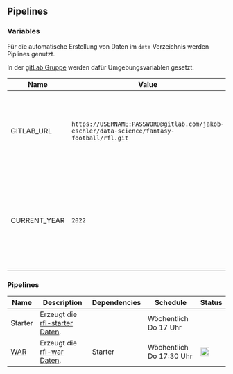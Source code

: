 ## Pipelines

### Variables

Für die automatische Erstellung von Daten im `data` Verzeichnis werden Piplines genutzt.

In der [gitLab Gruppe](https://gitlab.com/jakob-eschler/data-science/fantasy-football/rfl-group) werden dafür Umgebungsvariablen gesetzt.

| Name         | Value                                                                                      | Description                                                                                            |
| ------------ | ------------------------------------------------------------------------------------------ | ------------------------------------------------------------------------------------------------------ |
| GITLAB_URL   | `https://USERNAME:PASSWORD@gitlab.com/jakob-eschler/data-science/fantasy-football/rfl.git` | URL des Repositories, in das die Daten gepusht werden sollen. Inklusive Login Daten                    |
| CURRENT_YEAR | `2022`                                                                                     | Aktuelle Jahreszahl, die als Dateinamen genutzt werden können. **Muss mit Saisonstart erhöht werden.** |

### Pipelines

| Name                                                                                | Description                                                                             | Dependencies | Schedule                 | Status                                                                                                                                                                  |
| ----------------------------------------------------------------------------------- | --------------------------------------------------------------------------------------- | ------------ | ------------------------ | ----------------------------------------------------------------------------------------------------------------------------------------------------------------------- |
| Starter                                                                             | Erzeugt die [rfl-starter Daten](https://github.com/jak3sch/rfl/tree/main/data/starter). |              | Wöchentlich Do 17 Uhr    |
| [WAR](https://gitlab.com/jakob-eschler/data-science/fantasy-football/rfl-group/war) | Erzeugt die [rfl-war Daten](https://github.com/jak3sch/rfl/tree/main/data/war).         | Starter      | Wöchentlich Do 17:30 Uhr | <img src="https://gitlab.com/jakob-eschler/data-science/fantasy-football/rfl-group/war/badges/main/pipeline.svg?ignore_skipped=true" type="image/svg+xml" height="20"/> |
